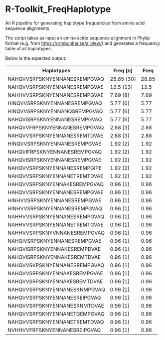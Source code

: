 # R-Toolkit_FreqHaplotype
An R pipeline for generating haplotype frequencies from amino acid sequence alignments

The script takes as input an amino acide sequence alignment in Phylip format (e.g. from https://ormbunkar.se/aliview/) and generates 
a frequency table of all haplotypes.

Below is the expected output:

| Haplotypes                   | Freq [n]   | Freq  |
|------------------------------|------------|-------|
| NAHQVVSRPSKNYENNANESREMPGVAQ | 28.85 [30] | 28.85 |
| NAHQVVSRPSKNYENNANESREMPGVAE | 12.5 [13]  | 12.5  |
| NAHHVVSRPSKNYENNANESREMPGVAE | 7.69 [8]   | 7.69  |
| HINQVVSRPSKNYENNANESREMPGVAQ | 5.77 [6]   | 5.77  |
| HINQVVSRPSKNYENNANQSREMPGVAQ | 5.77 [6]   | 5.77  |
| NAHQVISRPSKNYENNANESREMPGVAQ | 5.77 [6]   | 5.77  |
| NAHQVVFRPSKNYENNANESREMPGVAQ | 2.88 [3]   | 2.88  |
| NAHQVVSRPSKNYENNANESREMTDVAE | 2.88 [3]   | 2.88  |
| HINQVVSRPSKNYENNANESREMPGVAE | 1.92 [2]   | 1.92  |
| NAHQVIFRPSKNYENNANESREMPGVAQ | 1.92 [2]   | 1.92  |
| NAHQVISRPSKNYENNANESREMPGVAE | 1.92 [2]   | 1.92  |
| NAHQVVSRPSKNYENNANESREMPGIPE | 1.92 [2]   | 1.92  |
| NAHQVVSRPSKNYENNANETREMTDVAE | 1.92 [2]   | 1.92  |
| HAHQVVSRPSKNYENNAKESREMPGVAQ | 0.96 [1]   | 0.96  |
| HAHQVVSRPSKNYENNANESREMPGVAE | 0.96 [1]   | 0.96  |
| HINHVVSRPSKNYENNANESREMPGVAE | 0.96 [1]   | 0.96  |
| HINHVVSRPSKNYENNANESREMPGVAQ | 0.96 [1]   | 0.96  |
| NAHHVVSRPSKNYENNANESREMPGVAQ | 0.96 [1]   | 0.96  |
| NAHHVVSRPSKNYENNANETREMTGVAE | 0.96 [1]   | 0.96  |
| NAHHVVSRPSKNYVNNANESREMPGVAQ | 0.96 [1]   | 0.96  |
| NAHQIVSRPSKNYENNANESREMPGVAE | 0.96 [1]   | 0.96  |
| NAHQVISRPSKNYENNAKESREMPDVAE | 0.96 [1]   | 0.96  |
| NAHQVISRPSKNYENNAKESREMTDVAE | 0.96 [1]   | 0.96  |
| NAHQVVSKPSKNYENNANESREMPGVAQ | 0.96 [1]   | 0.96  |
| NAHQVVSRPSKNYENNAKESREMPGVAE | 0.96 [1]   | 0.96  |
| NAHQVVSRPSKNYENNAKESREMTDVAE | 0.96 [1]   | 0.96  |
| NAHQVVSRPSKNYENNANESKNMPGVAQ | 0.96 [1]   | 0.96  |
| NAHQVVSRPSKNYENNANESREIPGVAQ | 0.96 [1]   | 0.96  |
| NAHQVVSRPSKNYENNANESRNMTDVAE | 0.96 [1]   | 0.96  |
| NAHQVVSRPSKNYENNANETGEMPGVAQ | 0.96 [1]   | 0.96  |
| NAHQVVSRPSKNYENNANETREMTDVAQ | 0.96 [1]   | 0.96  |
| NVHHVVFRPSKNYENNANESREIPGVAQ | 0.96 [1]   | 0.96  |

